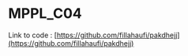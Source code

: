 # MPPL_C04

Link to code : [https://github.com/fillahaufi/pakdhejj](https://github.com/fillahaufi/pakdhejj)
